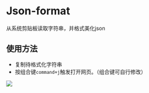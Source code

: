 
# Json-format

从系统剪贴板读取字符串，并格式美化json

## 使用方法
* 复制待格式化字符串
* 按组合键`command+j`触发打开网页。（组合键可自行修改）

<img src="http://file.zoufeng.net/43ad6a68d1341550a930fadd8c1c720d.png">
